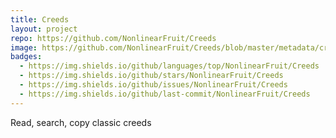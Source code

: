 ```yaml
---
title: Creeds
layout: project
repo: https://github.com/NonlinearFruit/Creeds
image: https://github.com/NonlinearFruit/Creeds/blob/master/metadata/creeds_logo.png?raw=true
badges:
  - https://img.shields.io/github/languages/top/NonlinearFruit/Creeds
  - https://img.shields.io/github/stars/NonlinearFruit/Creeds
  - https://img.shields.io/github/issues/NonlinearFruit/Creeds
  - https://img.shields.io/github/last-commit/NonlinearFruit/Creeds
---
```


Read, search, copy classic creeds
